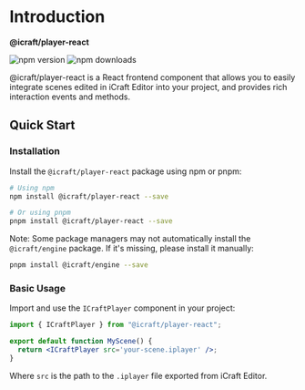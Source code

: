 <!--
 * @Descripttion: 
 * @MainAuthor: 
-->
# Introduction
**@icraft/player-react**
<p style={{ display: 'flex', alignItems: 'center', gap: '10px' }}>
  <img src="https://img.shields.io/npm/v/@icraft/player-react.svg" alt="npm version"/>
  <img src="https://img.shields.io/npm/dm/@icraft/player-react.svg" alt="npm downloads"/>
</p>

@icraft/player-react is a React frontend component that allows you to easily integrate scenes edited in iCraft Editor into your project,
and provides rich interaction events and methods.

## Quick Start

### Installation

Install the `@icraft/player-react` package using npm or pnpm:

```bash
# Using npm
npm install @icraft/player-react --save

# Or using pnpm
pnpm install @icraft/player-react --save
```

Note: Some package managers may not automatically install the `@icraft/engine` package. If it's missing, please install it manually:

```bash
pnpm install @icraft/engine --save
```

### Basic Usage

Import and use the `ICraftPlayer` component in your project:

```jsx
import { ICraftPlayer } from "@icraft/player-react";

export default function MyScene() {
  return <ICraftPlayer src='your-scene.iplayer' />;
}
```

Where `src` is the path to the `.iplayer` file exported from iCraft Editor.
